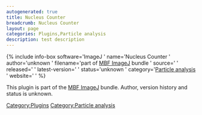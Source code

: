 ```yaml
---
autogenerated: true
title: Nucleus Counter
breadcrumb: Nucleus Counter
layout: page
categories: Plugins,Particle analysis
description: test description
---
```


{% include info-box software='ImageJ ' name='Nucleus Counter ' author='unknown ' filename='part of [MBF ImageJ](MBF_ImageJ "wikilink") bundle ' source=' ' released=' ' latest-version=' ' status='unknown ' category='[Particle analysis](_Category_Particle_analysis "wikilink") ' website=' ' %}

This plugin is part of the [MBF ImageJ](MBF_ImageJ "wikilink") bundle. Author, version history and status is unknown.

[Category:Plugins](Category_Plugins "wikilink") [Category:Particle analysis](Category_Particle_analysis "wikilink")
